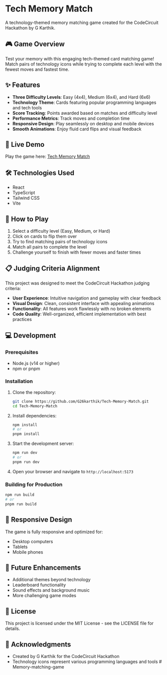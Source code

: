 # Tech Memory Match

A technology-themed memory matching game created for the CodeCircuit Hackathon by G Karthik.

## 🎮 Game Overview

Test your memory with this engaging tech-themed card matching game! Match pairs of technology icons while trying to complete each level with the fewest moves and fastest time.

## ✨ Features

- **Three Difficulty Levels**: Easy (4x4), Medium (6x4), and Hard (6x6)
- **Technology Theme**: Cards featuring popular programming languages and tech tools
- **Score Tracking**: Points awarded based on matches and difficulty level
- **Performance Metrics**: Track moves and completion time
- **Responsive Design**: Play seamlessly on desktop and mobile devices
- **Smooth Animations**: Enjoy fluid card flips and visual feedback

## 🚀 Live Demo

Play the game here: [Tech Memory Match](https://g26karthik.github.io/Tech-Memory-Match/)

## 🛠️ Technologies Used

- React
- TypeScript
- Tailwind CSS
- Vite

## 🎯 How to Play

1. Select a difficulty level (Easy, Medium, or Hard)
2. Click on cards to flip them over
3. Try to find matching pairs of technology icons
4. Match all pairs to complete the level
5. Challenge yourself to finish with fewer moves and faster times

## 📋 Judging Criteria Alignment

This project was designed to meet the CodeCircuit Hackathon judging criteria:

- **User Experience**: Intuitive navigation and gameplay with clear feedback
- **Visual Design**: Clean, consistent interface with appealing animations
- **Functionality**: All features work flawlessly with no broken elements
- **Code Quality**: Well-organized, efficient implementation with best practices

## 💻 Development

### Prerequisites

- Node.js (v14 or higher)
- npm or pnpm

### Installation

1. Clone the repository:
   ```bash
   git clone https://github.com/G26karthik/Tech-Memory-Match.git
   cd Tech-Memory-Match
   ```

2. Install dependencies:
   ```bash
   npm install
   # or
   pnpm install
   ```

3. Start the development server:
   ```bash
   npm run dev
   # or
   pnpm run dev
   ```

4. Open your browser and navigate to `http://localhost:5173`

### Building for Production

```bash
npm run build
# or
pnpm run build
```

## 📱 Responsive Design

The game is fully responsive and optimized for:
- Desktop computers
- Tablets
- Mobile phones

## 🧠 Future Enhancements

- Additional themes beyond technology
- Leaderboard functionality
- Sound effects and background music
- More challenging game modes

## 📄 License

This project is licensed under the MIT License - see the LICENSE file for details.

## 🙏 Acknowledgments

- Created by G Karthik for the CodeCircuit Hackathon
- Technology icons represent various programming languages and tools
#   M e m o r y - m a t c h i n g - g a m e  
 